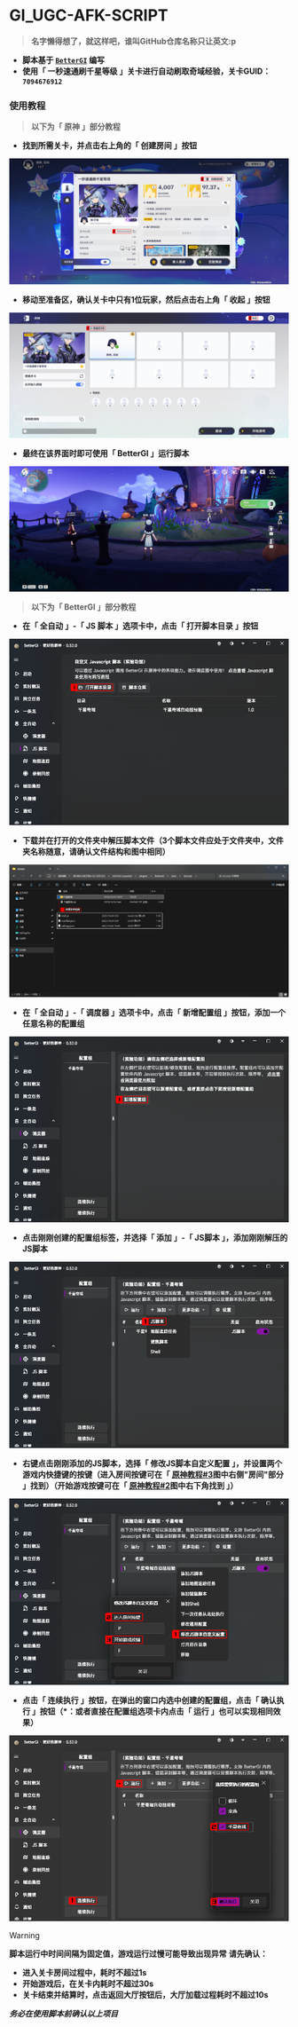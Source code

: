 # __GI_UGC-AFK-SCRIPT__

> __名字懒得想了，就这样吧，谁叫GitHub仓库名称只让英文:p__

- __脚本基于 [`BetterGI`](https://github.com/babalae/better-genshin-impact) 编写__
- __使用「 一秒速通刷千星等级 」关卡进行自动刷取奇域经验，关卡GUID：`7094676912`__

### __使用教程__

> __以下为「 原神 」部分教程__

<a id="img1"></a>
  
- __找到所需关卡，并点击右上角的「 创建房间 」按钮__

![](https://raw.githubusercontent.com/FeiLingshu/GI_UGC-AFK-SCRIPT/refs/heads/resources/1.png)

<a id="img2"></a>

- __移动至准备区，确认关卡中只有1位玩家，然后点击右上角「 收起 」按钮__

![](https://raw.githubusercontent.com/FeiLingshu/GI_UGC-AFK-SCRIPT/refs/heads/resources/2.png)

<a id="img3"></a>

- __最终在该界面时即可使用「 BetterGI 」运行脚本__

![](https://raw.githubusercontent.com/FeiLingshu/GI_UGC-AFK-SCRIPT/refs/heads/resources/3.png)

> __以下为「 BetterGI 」部分教程__

- __在「 全自动 」-「 JS 脚本 」选项卡中，点击「 打开脚本目录 」按钮__

![](https://raw.githubusercontent.com/FeiLingshu/GI_UGC-AFK-SCRIPT/refs/heads/resources/4.png)

- __下载并在打开的文件夹中解压脚本文件（3个脚本文件应处于文件夹中，文件夹名称随意，请确认文件结构和图中相同）__

![](https://raw.githubusercontent.com/FeiLingshu/GI_UGC-AFK-SCRIPT/refs/heads/resources/5.png)

- __在「 全自动 」-「 调度器 」选项卡中，点击「 新增配置组 」按钮，添加一个任意名称的配置组__

![](https://raw.githubusercontent.com/FeiLingshu/GI_UGC-AFK-SCRIPT/refs/heads/resources/6.png)

- __点击刚刚创建的配置组标签，并选择「 添加 」-「 JS脚本 」，添加刚刚解压的JS脚本__

![](https://raw.githubusercontent.com/FeiLingshu/GI_UGC-AFK-SCRIPT/refs/heads/resources/7.png)

- __右键点击刚刚添加的JS脚本，选择「 修改JS脚本自定义配置 」，并设置两个游戏内快捷键的按键（进入房间按键可在「 [原神教程#3](#img3)图中右侧"房间"部分 」找到）（开始游戏按键可在「 [原神教程#2](#img2)图中右下角找到 」）__

![](https://raw.githubusercontent.com/FeiLingshu/GI_UGC-AFK-SCRIPT/refs/heads/resources/X.png)

- __点击「 连续执行 」按钮，在弹出的窗口内选中创建的配置组，点击「 确认执行 」按钮（*：或者直接在配置组选项卡内点击「 运行 」也可以实现相同效果）__

![](https://raw.githubusercontent.com/FeiLingshu/GI_UGC-AFK-SCRIPT/refs/heads/resources/8.png)

> [!WARNING]
> __脚本运行中时间间隔为固定值，游戏运行过慢可能导致出现异常__
> __请先确认：__
> - __进入关卡房间过程中，耗时不超过1s__
> - __开始游戏后，在关卡内耗时不超过30s__
> - __关卡结束并结算时，点击返回大厅按钮后，大厅加载过程耗时不超过10s__
>
> ___务必在使用脚本前确认以上项目___
